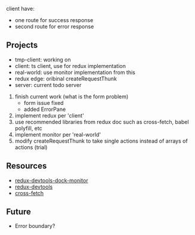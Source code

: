 client have:
- one route for success response
- second route for error response



## Projects
- tmp-client: working on
- client: ts client, use for redux implementation
- real-world: use monitor implementation from this
- redux edge: oribinal createRequestThunk
- server: current todo server

1. finish current work (what is the form problem)
   - form issue fixed
   - added ErrorPane
2. implement redux per 'client'
3. use recommended libraries from redux doc such as cross-fetch, babel polyfill, etc
4. implement monitor per 'real-world'
5. modify createRequestThunk to take single actions instead of arrays of actions (trial)


## Resources
- [redux-devtools-dock-monitor](https://github.com/gaearon/redux-devtools-dock-monitor)
- [redux-devtools](https://www.npmjs.com/package/redux-devtools)
- [cross-fetch](https://github.com/lquixada/cross-fetch)


## Future
- Error boundary?
